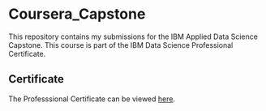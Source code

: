 # Coursera_Capstone

This repository contains my submissions for the IBM Applied Data Science Capstone. This course is part of the IBM Data Science Professional Certificate.

## Certificate
The Professsional Certificate can be viewed [here](https://www.coursera.org/account/accomplishments/specialization/certificate/E59RV36ARYZ8).



